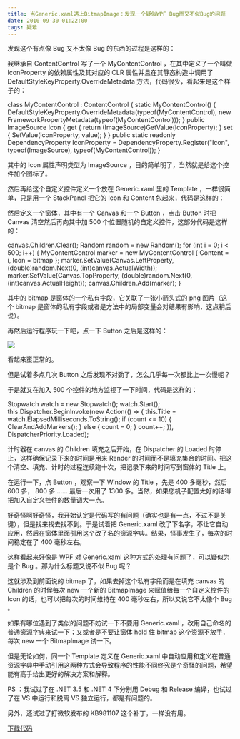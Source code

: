 ```yaml
---
title: 当Generic.xaml遇上BitmapImage：发现一个疑似WPF Bug而又不似Bug的问题
date: 2010-09-30 01:22:00
tags: 疑难
---
```


发现这个有点像  Bug  又不太像  Bug  的东西的过程是这样的：

我继承自  ContentControl  写了一个  MyContentControl  ，在其中定义了一个叫做  IconProperty
的依赖属性及其对应的  CLR  属性并且在其静态构造中调用了  DefaultStyleKeyProperty.OverrideMetadata
方法，代码很少，看起来是这个样子的：

class MyContentControl : ContentControl { static MyContentControl() {
DefaultStyleKeyProperty.OverrideMetadata(typeof(MyContentControl), new
FrameworkPropertyMetadata(typeof(MyContentControl))); } public ImageSource
Icon { get { return (ImageSource)GetValue(IconProperty); } set {
SetValue(IconProperty, value); } } public static readonly DependencyProperty
IconProperty = DependencyProperty.Register("Icon", typeof(ImageSource),
typeof(MyContentControl)); }

其中的  Icon  属性声明类型为  ImageSource  ，目的简单明了，当然就是给这个控件加个图标了。

然后再给这个自定义控件定义一个放在  Generic.xaml  里的  Template  ，一样很简单，只是用一个  StackPanel  把它的
Icon  和  Content  包起来，代码是这样的：

<Style TargetType="{x:Type local:MyContentControl}"> <Style.Setters> <Setter
Property="Template"> <Setter.Value> <ControlTemplate TargetType="{x:Type
local:MyContentControl}"> <StackPanel> <Image Source="{TemplateBinding Icon}"
Stretch="Fill"/> <ContentPresenter Content="{TemplateBinding Content}"/>
</StackPanel> </ControlTemplate> </Setter.Value> </Setter> </Style.Setters>
</Style>

然后定义一个窗体，其中有一个  Canvas  和一个  Button  ，点击  Button  时把  Canvas  清空然后再向其中加  500
个位置随机的自定义控件，这部分代码是这样的：

canvas.Children.Clear(); Random random = new Random(); for (int i = 0; i <
500; i++) { MyContentControl marker = new MyContentControl { Content = i, Icon
= bitmap }; marker.SetValue(Canvas.LeftProperty, (double)random.Next(0,
(int)canvas.ActualWidth)); marker.SetValue(Canvas.TopProperty,
(double)random.Next(0, (int)canvas.ActualHeight));
canvas.Children.Add(marker); }

其中的  bitmap  是窗体的一个私有字段，它关联了一张小箭头式的  png  图片（这个  bitmap
是窗体的私有字段或者是方法中的局部变量会对结果有影响，这点稍后说）。

再然后运行程序玩一下吧，点一下  Button  之后是这样的：

![](http://hi.csdn.net/attachment/201009/29/858_1285780636v3Ov.jpg)

看起来蛮正常的。

但是试着多点几次  Button  之后发现不对劲了，怎么几乎每一次都比上一次慢呢？

于是就又在加入  500  个控件的地方监视了一下时间，代码是这样的：

Stopwatch watch = new Stopwatch(); watch.Start();
this.Dispatcher.BeginInvoke(new Action(() => { this.Title =
watch.ElapsedMilliseconds.ToString(); if (count <= 10) { ClearAndAddMarkers();
} else { count = 0; } count++; }), DispatcherPriority.Loaded);

计时器在  canvas  的  Children  填充之后开始，在  Dispatcher  的  Loaded  时停止，这样确保记录下来的时间是用来
Render  的时间而不是填充集合的时间。把这个清空、填充、计时的过程连续跑十次，把记录下来的时间写到窗体的  Title  上。

在运行一下，点  Button  ，观察一下  Window  的  Title  ，先是  400  多毫秒，然后  600  多，  800  多
......  最后一次用了  1300  多。当然，如果您机子配置太好的话得把加入自定义控件的数量调大一点。

好奇怪啊好奇怪，我开始认定是代码写的有问题（确实也是有一点，不过不是关键），但是找来找去找不到。于是试着把  Generic.xaml
改了下名字，不让它自动应用，然后在窗体里面引用这个改了名的资源字典。结果，怪事发生了，每次的时间稳定在了  400  毫秒左右。

这样看起来好像是  WPF  对  Generic.xaml  这种方式的处理有问题了，可以疑似为是个  Bug  。那为什么标题又说不似  Bug  呢？

这就涉及到前面说的  bitmap  了，如果去掉这个私有字段而是在填充  canvas  的  Children  的时候每次  new  一个新的
BitmapImage  来赋值给每一个自定义控件的  Icon  的话，也可以把每次的时间维持在  400  毫秒左右，所以又说它不太像个  Bug  。

如果有哪位遇到了类似的问题不妨试一下不要用  Generic.xaml  ，改用自己命名的普通资源字典来试一下；又或者是不要让窗体  hold  住
bitmap  这个资源不放手，每次  new  一个  BitmapImage  试一下。

但是无论如何，同一个  Template  定义在  Generic.xaml
中自动应用和定义在普通资源字典中手动引用这两种方式会导致程序的性能不同终究是个奇怪的问题，希望能有高手给出更好的解决方案和解释。

PS  ：我试过了在  .NET 3.5  和  .NET 4  下分别用  Debug  和  Release  编译，也试过了在  VS  中运行和脱离
VS  独立运行，都是有问题的。

另外，还试过了打微软发布的  KB981107  这个补丁，一样没有用。

[ 下载代码 ](http://files.cnblogs.com/cuipengfei/WpfApplication1.zip)

